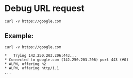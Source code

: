 # Debug URL request

```curl
curl -v https://google.com
```


## Example: 
```curl
curl -v https://google.com
```
```
*   Trying 142.250.203.206:443...
* Connected to google.com (142.250.203.206) port 443 (#0)
* ALPN, offering h2
* ALPN, offering http/1.1
...
```

